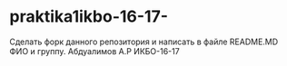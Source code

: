 # praktika1ikbo-16-17-
Сделать форк данного репозитория и написать в файле README.MD ФИО и группу.
Абдуалимов А.Р ИКБО-16-17
